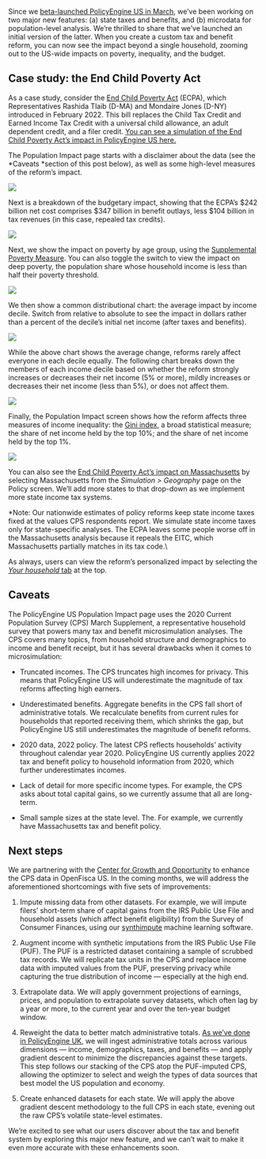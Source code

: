 Since we [beta-launched PolicyEngine US in March](https://blog.policyengine.org/policyengine-comes-stateside-cef88b122e48), we’ve been working on two major new features: (a) state taxes and benefits, and (b) microdata for population-level analysis. We’re thrilled to share that we’ve launched an initial version of the latter. When you create a custom tax and benefit reform, you can now see the impact beyond a single household, zooming out to the US-wide impacts on poverty, inequality, and the budget.

## Case study: the End Child Poverty Act

As a case study, consider the [End Child Poverty Act](https://www.congress.gov/bill/117th-congress/house-bill/6598?s=1&r=4) (ECPA), which Representatives Rashida Tlaib (D-MA) and Mondaire Jones (D-NY) introduced in February 2022. This bill replaces the Child Tax Credit and Earned Income Tax Credit with a universal child allowance, an adult dependent credit, and a filer credit. [You can see a simulation of the End Child Poverty Act’s impact in PolicyEngine US here.](https://policyengine.org/us/population-impact?abolish_eitc=1&end_child_poverty_act_adult_dependent_credit_amount=600&end_child_poverty_act_filer_credit_amount_HEAD_OF_HOUSEHOLD=600&end_child_poverty_act_filer_credit_amount_JOINT=1200&end_child_poverty_act_filer_credit_amount_SEPARATE=600&end_child_poverty_act_filer_credit_amount_SINGLE=600&end_child_poverty_act_filer_credit_amount_WIDOW=600&end_child_poverty_act_filer_credit_phase_out_start_HEAD_OF_HOUSEHOLD=20000&end_child_poverty_act_filer_credit_phase_out_start_JOINT=40000&end_child_poverty_act_filer_credit_phase_out_start_SEPARATE=20000&end_child_poverty_act_filer_credit_phase_out_start_SINGLE=20000&end_child_poverty_act_filer_credit_phase_out_start_WIDOW=20000&end_child_poverty_act_filer_credit_phase_out_rate=5&young_child_bi=4716&older_child_bi_age=19&abolish_non_refundable_ctc=1&abolish_refundable_ctc=1&young_adult_bi_age=20)

The Population Impact page starts with a disclaimer about the data (see the *Caveats *section of this post below), as well as some high-level measures of the reform’s impact.

![](https://cdn-images-1.medium.com/max/3200/0*FjhnllD4qmxZ7VU5)

Next is a breakdown of the budgetary impact, showing that the ECPA’s $242 billion net cost comprises $347 billion in benefit outlays, less $104 billion in tax revenues (in this case, repealed tax credits).

![](https://cdn-images-1.medium.com/max/3200/0*_X7ok61wCzUpisU9)

Next, we show the impact on poverty by age group, using the [Supplemental Poverty Measure](https://www.census.gov/topics/income-poverty/supplemental-poverty-measure.html). You can also toggle the switch to view the impact on deep poverty, the population share whose household income is less than half their poverty threshold.

![](https://cdn-images-1.medium.com/max/3200/0*U1_M0nGig_uxktg7)

We then show a common distributional chart: the average impact by income decile. Switch from relative to absolute to see the impact in dollars rather than a percent of the decile’s initial net income (after taxes and benefits).

![](https://cdn-images-1.medium.com/max/3200/0*gCvfQcPo2JBtnOe1)

While the above chart shows the average change, reforms rarely affect everyone in each decile equally. The following chart breaks down the members of each income decile based on whether the reform strongly increases or decreases their net income (5% or more), mildly increases or decreases their net income (less than 5%), or does not affect them.

![](https://cdn-images-1.medium.com/max/3200/0*m-KnmZb9JsxYuCt5)

Finally, the Population Impact screen shows how the reform affects three measures of income inequality: the [Gini index](https://en.wikipedia.org/wiki/Gini_coefficient), a broad statistical measure; the share of net income held by the top 10%; and the share of net income held by the top 1%.

![](https://cdn-images-1.medium.com/max/3200/0*GkAw2gWXxfWf2T3R)

You can also see the [End Child Poverty Act’s impact on Massachusetts](https://policyengine.org/us/population-impact?abolish_eitc=1&end_child_poverty_act_adult_dependent_credit_amount=600&end_child_poverty_act_filer_credit_amount_HEAD_OF_HOUSEHOLD=600&end_child_poverty_act_filer_credit_amount_JOINT=1200&end_child_poverty_act_filer_credit_amount_SEPARATE=600&end_child_poverty_act_filer_credit_amount_SINGLE=600&end_child_poverty_act_filer_credit_amount_WIDOW=600&end_child_poverty_act_filer_credit_phase_out_start_HEAD_OF_HOUSEHOLD=20000&end_child_poverty_act_filer_credit_phase_out_start_JOINT=40000&end_child_poverty_act_filer_credit_phase_out_start_SEPARATE=20000&end_child_poverty_act_filer_credit_phase_out_start_SINGLE=20000&end_child_poverty_act_filer_credit_phase_out_start_WIDOW=20000&end_child_poverty_act_filer_credit_phase_out_rate=5&young_child_bi=4716&older_child_bi_age=19&abolish_non_refundable_ctc=1&abolish_refundable_ctc=1&young_adult_bi_age=20&baseline_state_specific=MA) by selecting Massachusetts from the _Simulation > Geography_ page on the Policy screen. We’ll add more states to that drop-down as we implement more state income tax systems.

\*Note: Our nationwide estimates of policy reforms keep state income taxes fixed at the values CPS respondents report. We simulate state income taxes only for state-specific analyses. The ECPA leaves some people worse off in the Massachusetts analysis because it repeals the EITC, which Massachusetts partially matches in its tax code.\

As always, users can view the reform’s personalized impact by selecting the [_Your household_ tab](https://policyengine.org/us/household?abolish_eitc=1&end_child_poverty_act_adult_dependent_credit_amount=600&end_child_poverty_act_filer_credit_amount_HEAD_OF_HOUSEHOLD=600&end_child_poverty_act_filer_credit_amount_JOINT=1200&end_child_poverty_act_filer_credit_amount_SEPARATE=600&end_child_poverty_act_filer_credit_amount_SINGLE=600&end_child_poverty_act_filer_credit_amount_WIDOW=600&end_child_poverty_act_filer_credit_phase_out_start_HEAD_OF_HOUSEHOLD=20000&end_child_poverty_act_filer_credit_phase_out_start_JOINT=40000&end_child_poverty_act_filer_credit_phase_out_start_SEPARATE=20000&end_child_poverty_act_filer_credit_phase_out_start_SINGLE=20000&end_child_poverty_act_filer_credit_phase_out_start_WIDOW=20000&end_child_poverty_act_filer_credit_phase_out_rate=5&young_child_bi=4716&older_child_bi_age=19&abolish_non_refundable_ctc=1&abolish_refundable_ctc=1&young_adult_bi_age=20) at the top.

## Caveats

The PolicyEngine US Population Impact page uses the 2020 Current Population Survey (CPS) March Supplement, a representative household survey that powers many tax and benefit microsimulation analyses. The CPS covers many topics, from household structure and demographics to income and benefit receipt, but it has several drawbacks when it comes to microsimulation:

- Truncated incomes. The CPS truncates high incomes for privacy. This means that PolicyEngine US will underestimate the magnitude of tax reforms affecting high earners.

- Underestimated benefits. Aggregate benefits in the CPS fall short of administrative totals. We recalculate benefits from current rules for households that reported receiving them, which shrinks the gap, but PolicyEngine US still underestimates the magnitude of benefit reforms.

- 2020 data, 2022 policy. The latest CPS reflects households’ activity throughout calendar year 2020. PolicyEngine US currently applies 2022 tax and benefit policy to household information from 2020, which further underestimates incomes.

- Lack of detail for more specific income types. For example, the CPS asks about total capital gains, so we currently assume that all are long-term.

- Small sample sizes at the state level. The. For example, we currently have Massachusetts tax and benefit policy.

## Next steps

We are partnering with the [Center for Growth and Opportunity](http://thecgo.org) to enhance the CPS data in OpenFisca US. In the coming months, we will address the aforementioned shortcomings with five sets of improvements:

1. Impute missing data from other datasets. For example, we will impute filers’ short-term share of capital gains from the IRS Public Use File and household assets (which affect benefit eligibility) from the Survey of Consumer Finances, using our [synthimpute](https://github.com/policyengine/synthimpute) machine learning software.

1. Augment income with synthetic imputations from the IRS Public Use File (PUF). The PUF is a restricted dataset containing a sample of scrubbed tax records. We will replicate tax units in the CPS and replace income data with imputed values from the PUF, preserving privacy while capturing the true distribution of income — especially at the high end.

1. Extrapolate data. We will apply government projections of earnings, prices, and population to extrapolate survey datasets, which often lag by a year or more, to the current year and over the ten-year budget window.

1. Reweight the data to better match administrative totals. [As we’ve done in PolicyEngine UK](https://blog.policyengine.org/how-machine-learning-tools-make-policyengine-more-accurate-17af859cdd97), we will ingest administrative totals across various dimensions — income, demographics, taxes, and benefits — and apply gradient descent to minimize the discrepancies against these targets. This step follows our stacking of the CPS atop the PUF-imputed CPS, allowing the optimizer to select and weigh the types of data sources that best model the US population and economy.

1. Create enhanced datasets for each state. We will apply the above gradient descent methodology to the full CPS in each state, evening out the raw CPS’s volatile state-level estimates.

We’re excited to see what our users discover about the tax and benefit system by exploring this major new feature, and we can’t wait to make it even more accurate with these enhancements soon.
